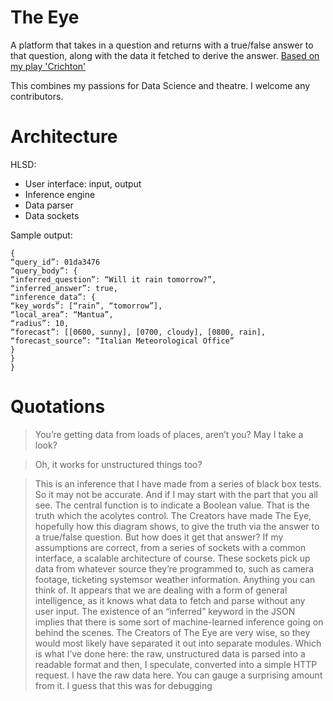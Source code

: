 # The Eye
A platform that takes in a question and returns with a true/false answer to that question, along with the data it fetched to derive the answer. [Based on my play 'Crichton'](https://drive.google.com/file/d/1uGDA0linrNsyccggprEWJD8B9hmOMt2c/)

This combines my passions for Data Science and theatre. I welcome any contributors.

# Architecture

HLSD:
- User interface: input, output 
- Inference engine 
- Data parser 
- Data sockets


Sample output:
```
{ 
“query_id”: 01da3476 
“query_body”: { 
“inferred_question”: “Will it rain tomorrow?”, 
“inferred_answer”: true, 
“inference_data”: { 
“key_words”: [“rain”, “tomorrow”], 
“local_area”: “Mantua”, 
“radius”: 10, 
“forecast”: [[0600, sunny], [0700, cloudy], [0800, rain], 
“forecast_source”: “Italian Meteorological Office” 
} 
} 
} 
```

# Quotations
> You’re getting data from loads of places, aren’t you? May I take a look? 

> Oh, it works for unstructured things too?

> This is an inference that I have made from a series of black box tests. So it may not be accurate. And if I may start with the part that you all see. The central function is to indicate a Boolean value. That is the truth which the acolytes control. The Creators have made The Eye, hopefully how this diagram shows, to give the truth via the answer to a true/false question. But how does it get that answer? If my assumptions are correct, from a series of sockets with a common interface, a scalable architecture of course. These sockets pick up data from whatever source they’re programmed to, such as camera footage, ticketing systemsor weather information. Anything you can think of. It appears that we are dealing with a form of general intelligence, as it knows what data to fetch and parse without any user input. The existence of an “inferred” keyword in the JSON implies that there is some sort of machine-learned inference going on behind the scenes. The Creators of The Eye are very wise, so they would most likely have separated it out into separate modules. Which is what I’ve done here: the raw, unstructured data is parsed into a readable format and then, I speculate, converted into a simple HTTP request. I have the raw data here. You can gauge a surprising amount from it. I guess that this was for debugging
